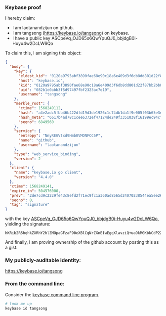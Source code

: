 ### Keybase proof

I hereby claim:

  * I am laotanandzijun on github.
  * I am tangsong (https://keybase.io/tangsong) on keybase.
  * I have a public key ASCpeVq_OJD65o6QwYpuQJ0_bbjdgB0i-Huyu4w2DcLW6Qo

To claim this, I am signing this object:

```json
{
  "body": {
    "key": {
      "eldest_kid": "0120a9795abf3890fae68e90c18a6e409d3f6db8dd801d22f87bb2bb8c360dc2d6e90a",
      "host": "keybase.io",
      "kid": "0120a9795abf3890fae68e90c18a6e409d3f6db8dd801d22f87bb2bb8c360dc2d6e90a",
      "uid": "082b1c0abb3f5d97497fbf2323ac7e19",
      "username": "tangsong"
    },
    "merkle_root": {
      "ctime": 1568249112,
      "hash": "a4e2adc5fbb46b422dfd19d3de1926c1c74db1da1f9e005f03b65e3e92c8b1696124192f4c37a18a6dcc5fa901906050291ac791c5c6e4af455acd7f2547b88b",
      "hash_meta": "6617b4ad78c1cee6372ef47124de249f3351038f16199ec94cf5d4b4e1426b55",
      "seqno": 6849560
    },
    "service": {
      "entropy": "NnyREGVtxd9Hmb0VMONFCC6P",
      "name": "github",
      "username": "laotanandzijun"
    },
    "type": "web_service_binding",
    "version": 2
  },
  "client": {
    "name": "keybase.io go client",
    "version": "4.4.0"
  },
  "ctime": 1568249141,
  "expire_in": 504576000,
  "prev": "2de7cd9c2229fe43c8efd2f71ec9fc1a360ad8565d24070238544ea5ee26dfe4",
  "seqno": 8,
  "tag": "signature"
}
```

with the key [ASCpeVq_OJD65o6QwYpuQJ0_bbjdgB0i-Huyu4w2DcLW6Qo](https://keybase.io/tangsong), yielding the signature:

```
hKRib2R5hqhkZXRhY2hlZMOpaGFzaF90eXBlCqNrZXnEIwEgqXlavziQ+uaOkMGKbkCdP2243YAdIvh7sruMNg3C1ukKp3BheWxvYWTESpcCCMQgLefNnCIp/kPI79L3Hsn8GjYK2FZdJAcCOFROpe4m3+TEIBBMCDaM/fLc8u7vXlSx/OWBwaUvuNTEFHacIAPwb7H5AgHCo3NpZ8RABDsU7HhY8sRFSNq0FdgD0hicPJe1zjWmm5SzCb2DJPdHEc1oT5EOxkCM7W5zEQT0nIgi7FtQeNX5gytFcqJ6CKhzaWdfdHlwZSCkaGFzaIKkdHlwZQildmFsdWXEICTkovIt4y4d3oSlk98h6HHNdmNekyrxTDslXKcq4rMPo3RhZ80CAqd2ZXJzaW9uAQ==

```

And finally, I am proving ownership of the github account by posting this as a gist.

### My publicly-auditable identity:

https://keybase.io/tangsong

### From the command line:

Consider the [keybase command line program](https://keybase.io/download).

```bash
# look me up
keybase id tangsong
```
